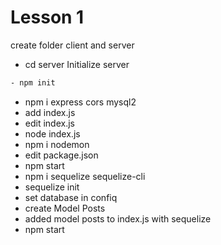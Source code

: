 # Lesson 1

create folder client and server

- cd server
Initialize server
```bash
- npm init

```
- npm i express cors mysql2
- add index.js
- edit index.js
- node index.js
- npm i nodemon
- edit package.json
- npm start
- npm i sequelize sequelize-cli
- sequelize init
- set database in confiq
- create Model Posts
- added model posts to index.js with sequelize
- npm start
